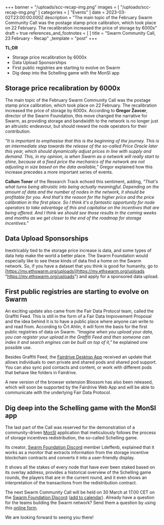 +++
banner = "/uploads/scc-recap-img.png"
images = [ "/uploads/scc-recap-img.png" ]
categories = [ "Events" ]
date = 2023-03-02T23:00:00.000Z
description = "The main topic of the February Swarm Community Call was the postage stamp price calibration, which took place on 22 February. The recalibration increased the price of storage by 6000x"
draft = true
references_and_footnotes = [ ]
title = "Swarm Community Call, 23 February - Recap"
_template = "post"
+++

**TL;DR**

- Storage price recalibration by 6000x
- Data Upload Sponsorships
- First public registries are starting to evolve on Swarm
- Dig deep into the Schelling game with the MonSI app

## Storage price recalibration by 6000x

The main topic of the February Swarm Community Call was the postage stamp price calibration, which took place on 22 February. The recalibration increased the price of storage by 6000x. According to **Gregor Žavcer**, director of the Swarm Foundation, this move changed the narrative for Swarm, as providing storage and bandwidth to the network is no longer just an altruistic endeavour, but should reward the node operators for their contribution.

_"It is important to emphasise that this is the beginning of the journey. This is an intermediate step towards the release of the so-called Price Oracle later this year, which should dynamically adjust prices in line with supply and demand. This, in my opinion, is when Swarm as a network will really start to shine, because at a fixed price the mechanics of the network are not adjusting in size based on the data available,"_ Gregor explained how this increase precedes a more important series of events.

**Callum Toner** of the Research Track echoed this sentiment, adding, _"That's what turns being altruistic into being actually meaningful. Depending on the amount of data and the number of nodes in the network, it should be profitable for you. And that's the reason for the higher price and the price calibration in the first place. So I think it's a fantastic opportunity for node operators to take advantage of this and capitalise on the incentives that are being offered. And I think we should see those results in the coming weeks and months as we get closer to the end of the roadmap for storage incentives."_

## Data Upload Sponsorships

Inextricably tied to the storage price increase is data, and some types of data help make the world a better place. The Swarm Foundation would especially like to see these kinds of data find a home on the Swarm network. So, if you have a dataset that you think is good for humanity, go to [https://my.ethswarm.org/uploads](https://my.ethswarm.org/uploads "https://my.ethswarm.org/uploads") and apply for a sponsored data upload.

## First public registries are starting to evolve on Swarm

An exciting update also came from the Fair Data Protocol team, called the Graffiti Feed. This is still in the form of a Fair Data Improvement Proposal and the idea behind it is to have a public place where anyone can write to and read from. According to Črt Ahlin, it will form the basis for the first public registries of data on Swarm. _"Imagine when you upload your data, you can register your upload in the Graffiti Feed and then someone can index it and search engines can be built on top of it,"_ he explained one possible use.

Besides Graffiti Feed, the [Fairdrive Desktop App](https://fairdrive.fairdatasociety.org/) received an update that allows individuals to own private and shared pods and shared pod support. You can also sync pod contacts and content, or work with different pods that behave like folders in Fairdrive.

A new version of the browser extension Blossom has also been released, which will soon be supported by the Fairdrive Web App and will be able to communicate with the underlying Fair Data Protocol.

## Dig deep into the Schelling game with the MonSI app

The last part of the Call was reserved for the demonstration of a community-driven [MonSI](https://github.com/rndlabs/monsi) application that meticulously follows the process of storage incentives redistribution, the so-called Schelling game.

Its creator, [Swarm Foundation Discord](https://discord.com/channels/799027393297514537/966664551628161064/1078356922207588513) member Ldeffenb, explained that it works as a monitor that extracts information from the storage incentive blockchain contracts and converts it into a user-friendly display.

It shows all the stakes of every node that have ever been staked based on its overlay address, provides a historical overview of the Schelling game rounds, the players that are in the current round, and it even shows an interpretation of the transactions from the redistribution contract.

The next Swarm Community Call will be held on 30 March at 17.00 CET on the [Swarm Foundation Discord](https://discord.com/channels/799027393297514537/801438093927776286) ([add to calendar](https://www.addevent.com/event/On16281759)). Already have a question for the teams building the Swarm network? Send them a question by using this [online form](https://airtable.com/shrBRyrMkXFsJvLS3).

We are looking forward to seeing you there!
